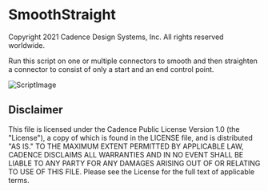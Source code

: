 SmoothStraight
===============
Copyright 2021 Cadence Design Systems, Inc. All rights reserved worldwide.

Run this script on one or multiple connectors to smooth and then straighten a connector to consist of only a start and an end control point.

![ScriptImage](https://raw.github.com/pointwise/SmoothStraight/master/ScriptImage.png)

Disclaimer
----------
This file is licensed under the Cadence Public License Version 1.0 (the "License"), a copy of which is found in the LICENSE file, and is distributed "AS IS." 
TO THE MAXIMUM EXTENT PERMITTED BY APPLICABLE LAW, CADENCE DISCLAIMS ALL WARRANTIES AND IN NO EVENT SHALL BE LIABLE TO ANY PARTY FOR ANY DAMAGES ARISING OUT OF OR RELATING TO USE OF THIS FILE. 
Please see the License for the full text of applicable terms.
